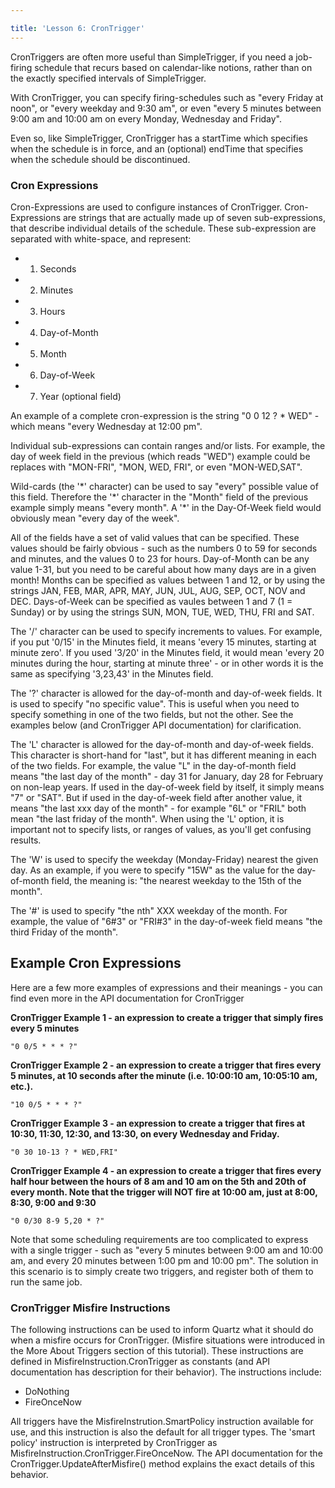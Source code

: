 ```yaml
---

title: 'Lesson 6: CronTrigger'
---
```


CronTriggers are often more useful than SimpleTrigger, if you need a job-firing schedule that recurs based on calendar-like notions,
rather than on the exactly specified intervals of SimpleTrigger.

With CronTrigger, you can specify firing-schedules such as "every Friday at noon", or "every weekday and 9:30 am",
or even "every 5 minutes between 9:00 am and 10:00 am on every Monday, Wednesday and Friday".

Even so, like SimpleTrigger, CronTrigger has a startTime which specifies when the schedule is in force, and an (optional)
endTime that specifies when the schedule should be discontinued.

### Cron Expressions

Cron-Expressions are used to configure instances of CronTrigger. Cron-Expressions are strings that are actually made up
of seven sub-expressions, that describe individual details of the schedule. These sub-expression are separated with white-space, and represent:

* 1. Seconds
* 2. Minutes
* 3. Hours
* 4. Day-of-Month
* 5. Month
* 6. Day-of-Week
* 7. Year (optional field)

An example of a complete cron-expression is the string "0 0 12 ? * WED" - which means "every Wednesday at 12:00 pm".

Individual sub-expressions can contain ranges and/or lists. For example, the day of week field in the previous (which reads "WED")
example could be replaces with "MON-FRI", "MON, WED, FRI", or even "MON-WED,SAT".

Wild-cards (the '\*' character) can be used to say "every" possible value of this field. Therefore the '\*' character in the
"Month" field of the previous example simply means "every month". A '\*' in the Day-Of-Week field would obviously mean "every day of the week".

All of the fields have a set of valid values that can be specified. These values should be fairly obvious - such as the numbers
0 to 59 for seconds and minutes, and the values 0 to 23 for hours. Day-of-Month can be any value 1-31, but you need to be careful
about how many days are in a given month! Months can be specified as values between 1 and 12, or by using the strings
JAN, FEB, MAR, APR, MAY, JUN, JUL, AUG, SEP, OCT, NOV and DEC. Days-of-Week can be specified as vaules between 1 and 7 (1 = Sunday)
or by using the strings SUN, MON, TUE, WED, THU, FRI and SAT.

The '/' character can be used to specify increments to values. For example, if you put '0/15' in the Minutes field, it means 'every 15 minutes,
starting at minute zero'. If you used '3/20' in the Minutes field, it would mean 'every 20 minutes during the hour,
starting at minute three' - or in other words it is the same as specifying '3,23,43' in the Minutes field.

The '?' character is allowed for the day-of-month and day-of-week fields. It is used to specify "no specific value".
This is useful when you need to specify something in one of the two fields, but not the other.
See the examples below (and CronTrigger API documentation) for clarification.

The 'L' character is allowed for the day-of-month and day-of-week fields. This character is short-hand for "last",
but it has different meaning in each of the two fields. For example, the value "L" in the day-of-month field means
"the last day of the month" - day 31 for January, day 28 for February on non-leap years. If used in the day-of-week field by itself,
it simply means "7" or "SAT". But if used in the day-of-week field after another value, it means "the last xxx day of the month" -
for example "6L" or "FRIL" both mean "the last friday of the month". When using the 'L' option, it is important not to specify lists,
or ranges of values, as you'll get confusing results.

The 'W' is used to specify the weekday (Monday-Friday) nearest the given day. As an example, if you were to specify "15W" as the value for the day-of-month field, the meaning is: "the nearest weekday to the 15th of the month".

The '#' is used to specify "the nth" XXX weekday of the month. For example, the value of "6#3" or "FRI#3" in the day-of-week field means "the third Friday of the month".

## Example Cron Expressions

Here are a few more examples of expressions and their meanings - you can find even more in the API documentation for CronTrigger

**CronTrigger Example 1 - an expression to create a trigger that simply fires every 5 minutes**

    "0 0/5 * * * ?"

**CronTrigger Example 2 - an expression to create a trigger that fires every 5 minutes, at 10 seconds after the minute (i.e. 10:00:10 am, 10:05:10 am, etc.).**

    "10 0/5 * * * ?"

**CronTrigger Example 3 - an expression to create a trigger that fires at 10:30, 11:30, 12:30, and 13:30, on every Wednesday and Friday.**

    "0 30 10-13 ? * WED,FRI"

**CronTrigger Example 4 - an expression to create a trigger that fires every half hour between the hours of 8 am and 10 am on the 5th and 20th of every month.
Note that the trigger will NOT fire at 10:00 am, just at 8:00, 8:30, 9:00 and 9:30**

    "0 0/30 8-9 5,20 * ?"

Note that some scheduling requirements are too complicated to express with a single trigger - such as "every 5 minutes between 9:00 am and 10:00 am,
and every 20 minutes between 1:00 pm and 10:00 pm". The solution in this scenario is to simply create two triggers, and register both of them to run the same job.

### CronTrigger Misfire Instructions

The following instructions can be used to inform Quartz what it should do when a misfire occurs for CronTrigger.
(Misfire situations were introduced in the More About Triggers section of this tutorial). These instructions are defined in MisfireInstruction.CronTrigger as
constants (and API documentation has description for their behavior). The instructions include:

* DoNothing
* FireOnceNow

All triggers have the MisfireInstrution.SmartPolicy instruction available for use, and this instruction is also the default for all trigger types.
The 'smart policy' instruction is interpreted by CronTrigger as MisfireInstruction.CronTrigger.FireOnceNow. The API documentation for the
CronTrigger.UpdateAfterMisfire() method explains the exact details of this behavior.

